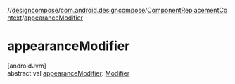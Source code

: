 //[designcompose](../../../index.md)/[com.android.designcompose](../index.md)/[ComponentReplacementContext](index.md)/[appearanceModifier](appearance-modifier.md)

# appearanceModifier

[androidJvm]\
abstract val [appearanceModifier](appearance-modifier.md): [Modifier](https://developer.android.com/reference/kotlin/androidx/compose/ui/Modifier.html)
